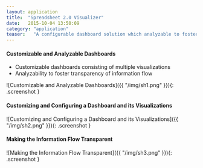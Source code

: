```yaml
---
layout: application
title:  "Spreadsheet 2.0 Visualizer"
date:   2015-10-04 13:50:09
category: "application"
teaser:   "A configurable dashboard solution which analyzable to foster the transparency of the information flow."
---
```


#### Customizable and Analyzable Dashboards

* Customizable dashboards consisting of multiple visualizations
* Analyzability to foster transparency of information flow

![Customizable and Analyzable Dashboards]({{ "/img/sh1.png" }}){: .screenshot }

#### Customizing and Configuring a Dashboard and its Visualizations

![Customizing and Configuring a Dashboard and its Visualizations]({{ "/img/sh2.png" }}){: .screenshot }

#### Making the Information Flow Transparent

![Making the Information Flow Transparent]({{ "/img/sh3.png" }}){: .screenshot }
